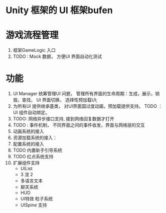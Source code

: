 # Unity 框架的 UI 框架bufen 

# 游戏流程管理
1. 框架GameLogic 入口
2. TODO : Mock 数据， 方便UI 界面自动化测试

# 功能
1. UI Manager 统筹管理UI 问题，  管理所有界面的生命周期：生成，展示，销毁，查找， UI 界面切换， 选择性预加载UI;
2. 为所有UI 提供继承基类， 对UI界面国过度动画，预加载提供支持。 TODO ： UI 组件自动绑定。
3. TODO: 网络异步接口支持, 接到网络回复数据才打开
4. TODO : 事件机制， 不同界面之间的事件收发，界面与网络层的交互
5. 动画系统的接入
6. 资源加载系统的接入：
7. 配置系统的接入
8. TODO 内置新手引导系统
9. TODO 红点系统支持
10. 扩展组件支持
     * UIList
     * 3 渲 2
     * 多语言文本
     * 聊天系统
     * HUD
     * UI特效 粒子系统
     * UISpine 支持

